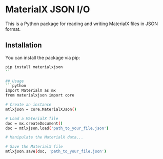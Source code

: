 # MaterialX JSON I/O

This is a Python package for reading and writing MaterialX files in JSON format.

## Installation

You can install the package via pip:

```bash
pip install materialxjson
``

## Usage
```python
import MaterialX as mx
from materialxjson import core

# Create an instance
mtlxjson = core.MaterialXJson()

# Load a MaterialX file
doc = mx.createDocument()
doc = mtlxjson.load('path_to_your_file.json')

# Manipulate the MaterialX data...

# Save the MaterialX file
mtlxjson.save(doc, 'path_to_your_file.json')
```
